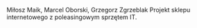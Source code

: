 Miłosz Maik, Marcel Oborski, Grzegorz Zgrzeblak
Projekt sklepu internetowego z poleasingowym sprzętem IT.
